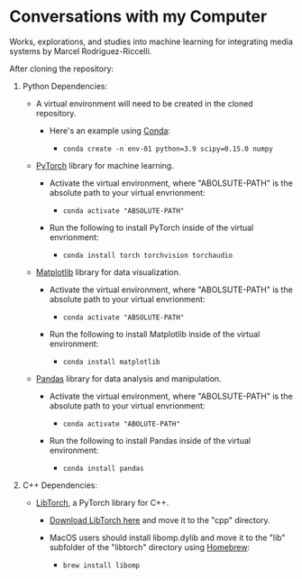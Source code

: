 # Conversations with my Computer

Works, explorations, and studies into machine learning for integrating media systems by Marcel Rodriguez-Riccelli.

After cloning the repository:

1. Python Dependencies:

    - A virtual environment will need to be created in the cloned repository.

        - Here's an example using [Conda](https://docs.conda.io/projects/conda/en/stable/#):

            - ``` conda create -n env-01 python=3.9 scipy=0.15.0 numpy ```

    - [PyTorch](https://pytorch.org/) library for machine learning.

        - Activate the virtual environment, where "ABOLSUTE-PATH" is the absolute path to your virtual envrionment:

            - ``` conda activate "ABSOLUTE-PATH" ```

        - Run the following to install PyTorch inside of the virtual envrionment:

            -   ``` conda install torch torchvision torchaudio ```

    - [Matplotlib](https://matplotlib.org/) library for data visualization.
            
        - Activate the virtual environment, where "ABOLSUTE-PATH" is the absolute path to your virtual envrionment:

            - ``` conda activate "ABSOLUTE-PATH" ```

        - Run the following to install Matplotlib inside of the virtual environment:
            
            - ``` conda install matplotlib ```

    - [Pandas](https://pandas.pydata.org/) library for data analysis and manipulation.

        - Activate the virtual environment, where "ABOLSUTE-PATH" is the absolute path to your virtual envrionment:

            - ``` conda activate "ABOLUTE-PATH" ```
        
        - Run the following to install Pandas inside of the virtual environment:

            - ``` conda install pandas ```


2. C++ Dependencies:

    - [LibTorch](https://pytorch.org/), a PyTorch library for C++.

        - [Download LibTorch here](https://pytorch.org/get-started/locally/) and move it to the "cpp" directory.

        - MacOS users should install libomp.dylib and move it to the "lib" subfolder of the "libtorch" directory using [Homebrew](https://brew.sh/):

            - ``` brew install libomp ```
